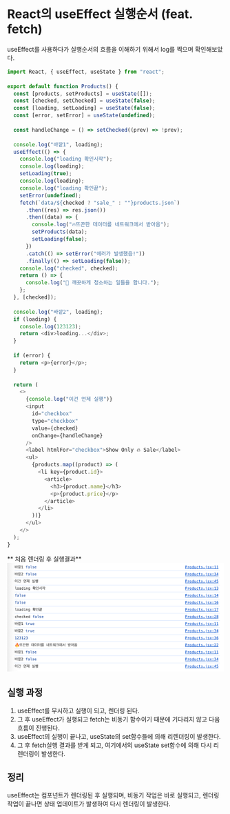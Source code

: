 # React의 useEffect 실행순서 (feat. fetch)

useEffect를 사용하다가 실행순서의 흐름을 이해하기 위해서 log를 찍으며 확인해보았다.

``` javascript
import React, { useEffect, useState } from "react";

export default function Products() {
  const [products, setProducts] = useState([]);
  const [checked, setChecked] = useState(false);
  const [loading, setLoading] = useState(false);
  const [error, setError] = useState(undefined);

  const handleChange = () => setChecked((prev) => !prev);

  console.log("바깥1", loading);
  useEffect(() => {
    console.log("loading 확인시작");
    console.log(loading);
    setLoading(true);
    console.log(loading);
    console.log("loading 확인끝");
    setError(undefined);
    fetch(`data/${checked ? "sale_" : ""}products.json`)
      .then((res) => res.json())
      .then((data) => {
        console.log("🔥뜨끈한 데이터를 네트워크에서 받아옴");
        setProducts(data);
        setLoading(false);
      })
      .catch(() => setError("에러가 발생했음!"))
      .finally(() => setLoading(false));
    console.log("checked", checked);
    return () => {
      console.log("🧹 깨끗하게 청소하는 일들을 합니다.");
    };
  }, [checked]);

  console.log("바깥2", loading);
  if (loading) {
    console.log(123123);
    return <div>loading...</div>;
  }

  if (error) {
    return <p>{error}</p>;
  }

  return (
    <>
      {console.log("이건 언제 실행")}
      <input
        id="checkbox"
        type="checkbox"
        value={checked}
        onChange={handleChange}
      />
      <label htmlFor="checkbox">Show Only 🔥 Sale</label>
      <ul>
        {products.map((product) => (
          <li key={product.id}>
            <article>
              <h3>{product.name}</h3>
              <p>{product.price}</p>
            </article>
          </li>
        ))}
      </ul>
    </>
  );
}
```

** 처음 렌더링 후 실행결과**  
![img.png](image/useEffect실행순서.png)

## 실행 과정
1. useEffect를 무시하고 실행이 되고, 렌더링 된다.
2. 그 후 useEffect가 실행되고 fetch는 비동기 함수이기 때문에 기다리지 않고 다음 흐름이 진행된다.
3. useEffect의 실행이 끝나고, useState의 set함수들에 의해 리렌더링이 발생한다.
4. 그 후 fetch실행 결과를 받게 되고, 여기에서의 useState set함수에 의해 다시 리렌더링이 발생한다.



## 정리
useEffect는 컴포넌트가 렌더링된 후 실행되며, 비동기 작업은 바로 실행되고, 렌더링 작업이 끝나면 상태 업데이트가 발생하여 다시 렌더링이 발생한다.